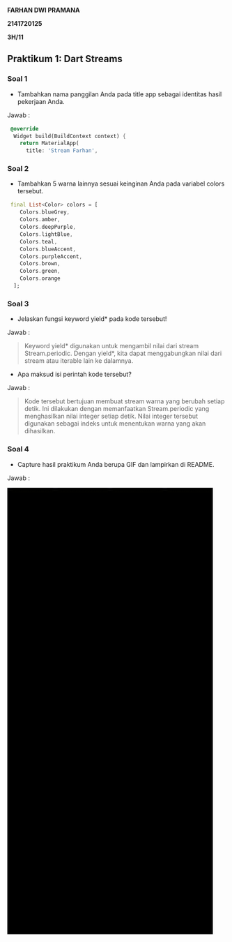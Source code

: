 **FARHAN DWI PRAMANA**

**2141720125**

**3H/11**

## Praktikum 1: Dart Streams

### Soal 1

- Tambahkan nama panggilan Anda pada title app sebagai identitas hasil pekerjaan Anda.

Jawab :

```dart
 @override
  Widget build(BuildContext context) {
    return MaterialApp(
      title: 'Stream Farhan',
```

### Soal 2

- Tambahkan 5 warna lainnya sesuai keinginan Anda pada variabel colors tersebut.

```dart
 final List<Color> colors = [
    Colors.blueGrey,
    Colors.amber,
    Colors.deepPurple,
    Colors.lightBlue,
    Colors.teal,
    Colors.blueAccent,
    Colors.purpleAccent,
    Colors.brown,
    Colors.green,
    Colors.orange
  ];
```

### Soal 3

- Jelaskan fungsi keyword yield\* pada kode tersebut!

Jawab :

> Keyword yield* digunakan untuk mengambil nilai dari stream Stream.periodic. Dengan yield*, kita dapat menggabungkan nilai dari stream atau iterable lain ke dalamnya.

- Apa maksud isi perintah kode tersebut?

Jawab :

> Kode tersebut bertujuan membuat stream warna yang berubah setiap detik. Ini dilakukan dengan memanfaatkan Stream.periodic yang menghasilkan nilai integer setiap detik. Nilai integer tersebut digunakan sebagai indeks untuk menentukan warna yang akan dihasilkan.

### Soal 4

- Capture hasil praktikum Anda berupa GIF dan lampirkan di README.

Jawab :

<img src="doc/prak1-jawaban-soal4.gif">
